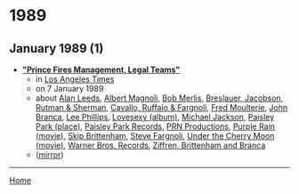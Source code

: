# 1989

## January 1989 (1)

 - [**"Prince Fires Management, Legal Teams"**](https://www.latimes.com/archives/la-xpm-1989-01-07-ca-127-story.html)
    - in [Los Angeles Times](https://www.latimes.com/)
    - on 7 January 1989
    - about [Alan Leeds](../../topics/alan-leeds/index.md), [Albert Magnoli](../../topics/albert-magnoli/index.md), [Bob Merlis](../../topics/bob-merlis/index.md), [Breslauer, Jacobson, Rutman & Sherman](../../topics/breslauer-jacobson-rutman-sherman/index.md), [Cavallo, Ruffalo & Fargnoli](../../topics/cavallo-ruffalo-fargnoli/index.md), [Fred Moulterie](../../topics/fred-moulterie/index.md), [John Branca](../../topics/john-branca/index.md), [Lee Phillips](../../topics/lee-phillips/index.md), [Lovesexy (album)](../../topics/album/lovesexy/index.md), [Michael Jackson](../../topics/michael-jackson/index.md), [Paisley Park (place)](../../topics/place/paisley-park/index.md), [Paisley Park Records](../../topics/paisley-park-records/index.md), [PRN Productions](../../topics/prn-productions/index.md), [Purple Rain (movie)](../../topics/movie/purple-rain/index.md), [Skip Brittenham](../../topics/skip-brittenham/index.md), [Steve Fargnoli](../../topics/steve-fargnoli/index.md), [Under the Cherry Moon (movie)](../../topics/movie/under-the-cherry-moon/index.md), [Warner Bros. Records](../../topics/warner-bros-records/index.md), [Ziffren, Brittenham and Branca](../../topics/ziffren-brittenham-and-branca/index.md)
    - ([mirror](https://web.archive.org/web/*/https://www.latimes.com/archives/la-xpm-1989-01-07-ca-127-story.html))

----

[Home](../index.md)
